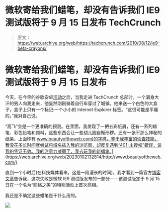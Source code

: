 # 微软寄给我们蜡笔，却没有告诉我们 IE9 测试版将于 9 月 15 日发布 TechCrunch

> 原文：<https://web.archive.org/web/https://techcrunch.com/2010/08/12/ie9-beta-crayons/>

# 微软寄给我们蜡笔，却没有告诉我们 IE9 测试版将于 9 月 15 日发布

今天，在今早的谷歌安卓[活动](https://web.archive.org/web/20230102132814/https://techcrunch.com/2010/08/12/google-voice-actions/)之后，当我走进 TechCrunch 总部时，一个满身大汗的男人向我走来，他显然刚刚骑着自行车穿过了城镇。他来送一个白色的大盒子，盒子上只有一个标记:一个小小的 Internet Explorer 标签。“这很可能是平庸的，”我对自己说。

“高飞”会是一个更准确的预测。在里面，我发现了一把五彩纸屑，还有一系列蜡笔、彩色铅笔和颜料，这些东西会让一些幼儿园自惭形秽。还有一张不那么神秘的纸条，上面印有 www.beautyoftheweb.com[的字样。鉴于我丰富的侦查技能，我没花多长时间就尝试将域名插入我的浏览器，却反复遇到“401-未授权”错误，说我的凭证无效。我的注意力减弱了，我去玩我的新蜡笔。](https://web.archive.org/web/20230102132814/http://www.beautyoftheweb.com/)

直到一个小时后(在科技媒体看来，这是一段漫长的时间)，我才看到一篇官方[博客文章](https://web.archive.org/web/20230102132814/http://windowsteamblog.com/ie/b/ie/archive/2010/08/12/announcing-the-beauty-of-the-web-event-for-ie9-beta-launch.aspx)告诉我，这次失败是微软 IE9 测试版发布的一部分——该测试版定于 9 月 15 日在一个名为“网络之美”的特别活动上首次亮相。

我还是不确定这些蜡笔是干什么用的。

![](img/af90fd454dc5b97a3f395f7be56688d0.png)